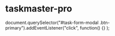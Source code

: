 # taskmaster-pro

document.querySelector("#task-form-modal .btn-primary").addEventListener("click", function() {} );